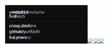 <div align="center">
    <img width="52.5%" src="assets/bio.svg"><img width="47.5%" src="https://lanyard-profile-readme.vercel.app/api/553278836226129933?bg=0F0F0F&borderRadius=0&hideBadges=true">
    <img width="50%" src="https://streak-stats.demolab.com?user=yunfachi&hide_border=false&border_radius=0&border=0F0F0F&background=0F0F0F&ring=E0CCBE&stroke=0F0F0F&fire=E0CCBE&currStreakNum=E0CCBE&sideNums=E0CCBE&currStreakLabel=E0CCBE&sideLabels=E0CCBE&dates=E0CCBE&excludeDaysLabel=E0CCBE&hide_longest_streak=true&disable_animations=true&card_width=450"><img width="50%" src="https://moe-counter.glitch.me/get/@yunfachi1?theme=rule34">
</div>
